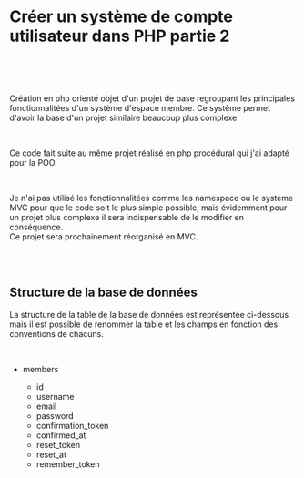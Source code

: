 
<h1>Créer un système de compte utilisateur dans PHP partie 2</h1>

<br>
<br>
<br>


<p>
  Création en php orienté objet d'un projet de base regroupant les principales fonctionnalitées d'un système d'espace membre. Ce système permet d'avoir la base d'un projet similaire beaucoup plus complexe.
</p>

<br>

<p>
  Ce code fait suite au même projet réalisé en php procédural qui j'ai adapté pour la POO.
</p>

<br>

<p>
  Je n'ai pas utilisé les fonctionnalitées comme les namespace ou le système MVC pour que le code soit le plus simple possible, mais évidemment pour un projet plus complexe il sera indispensable de le modifier en conséquence.<br>Ce projet sera prochainement réorganisé en MVC.
</p>

<br>
<br>

<h2>Structure de la base de données</h2>

<p>
  La structure de la table de la base de données est représentée ci-dessous mais il est possible de renommer la table et les champs en fonction des conventions de chacuns.
</p>

<br>

<ul>
  <li>members</li>
  <ul>
    <li>id</li>
    <li>username</li>
    <li>email</li>
    <li>password</li>
    <li>confirmation_token</li>
    <li>confirmed_at</li>
    <li>reset_token</li>
    <li>reset_at</li>
    <li>remember_token</li>
  </ul>
</ul>

